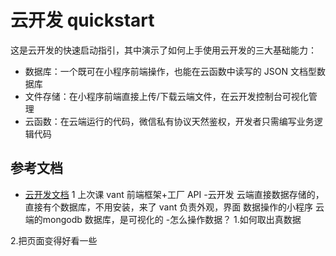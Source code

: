 # 云开发 quickstart

这是云开发的快速启动指引，其中演示了如何上手使用云开发的三大基础能力：

- 数据库：一个既可在小程序前端操作，也能在云函数中读写的 JSON 文档型数据库
- 文件存储：在小程序前端直接上传/下载云端文件，在云开发控制台可视化管理
- 云函数：在云端运行的代码，微信私有协议天然鉴权，开发者只需编写业务逻辑代码

## 参考文档

- [云开发文档](https://developers.weixin.qq.com/miniprogram/dev/wxcloud/basis/getting-started.html)
1 上次课 vant 前端框架+工厂 API
-云开发
 云端直接数据存储的，
 直接有个数据库，不用安装，来了
 vant 负责外观，界面
 数据操作的小程序 云端的mongodb 数据库，是可视化的
-怎么操作数据？ 
 1.如何取出真数据
 
 2.把页面变得好看一些

